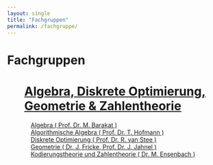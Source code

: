```yaml
---
layout: single
title: "Fachgruppen"
permalink: /fachgruppe/
---
```


<h1>Fachgruppen</h1>

<div class="block">
  <dl>
    <dd>
      <h1><span style="font-weight:bold"><a target="_self" href="http://algebra.mathematik.uni-siegen.de/">Algebra, Diskrete Optimierung, Geometrie & Zahlentheorie</a></span></h1>
    </dd>
    <dd style="margin-left: 55px"><a href="http://www.algebra.mathematik.uni-siegen.de/barakat/">Algebra ( Prof. Dr. M. Barakat )</a></dd>
    <dd style="margin-left: 55px"><a href="https://www.thofma.com/">Algorithmische Algebra ( Prof. Dr. T. Hofmann )</a></dd>
    <dd style="margin-left: 55px"><a href="https://www.uni-siegen.de/fb6/aan/optimierung?lang=de">Diskrete Optimierung ( Prof. Dr. R. van Stee )</a></dd>
    <dd style="margin-left: 55px"><a href="http://www.uni-siegen.de/fb6/fb6/geometrie/">Geometrie ( Dr. J. Fricke, Prof. Dr. J. Jahnel )</a></dd>
    <dd style="margin-left: 55px"><a href="https://www.uni-siegen.de/fb6/fb6/mitarbeiter/visitenkarten/vkensenbach.html">Kodierungstheorie und Zahlentheorie ( Dr. M. Ensenbach )</a></dd>
  </dl>
</div>
